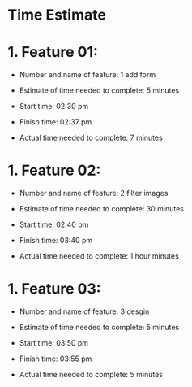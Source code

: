 # Time Estimate

# 1. Feature 01:
- Number and name of feature:  1 add form

- Estimate of time needed to complete: 5 minutes

- Start time: 02:30 pm  

- Finish time: 02:37 pm

- Actual time needed to complete: 7 minutes


# 1. Feature 02:
- Number and name of feature:  2 filter images

- Estimate of time needed to complete: 30 minutes

- Start time: 02:40 pm  

- Finish time: 03:40 pm

- Actual time needed to complete: 1 hour minutes



# 1. Feature 03:
- Number and name of feature:  3 desgin

- Estimate of time needed to complete: 5 minutes

- Start time: 03:50 pm  

- Finish time: 03:55 pm

- Actual time needed to complete: 5 minutes
